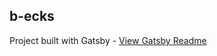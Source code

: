 ## b-ecks 

Project built with Gatsby - [View Gatsby Readme](https://github.com/B-eck37/b-ecks/blob/master/readmes/gatsby.md)